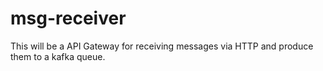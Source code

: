 # msg-receiver
This will be a API Gateway for receiving messages via HTTP and produce them to a kafka queue.
